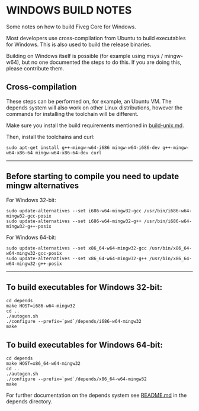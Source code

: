 WINDOWS BUILD NOTES
====================

Some notes on how to build Fiveg Core for Windows.

Most developers use cross-compilation from Ubuntu to build executables for
Windows. This is also used to build the release binaries.

Building on Windows itself is possible (for example using msys / mingw-w64),
but no one documented the steps to do this. If you are doing this, please contribute them.

Cross-compilation
-------------------

These steps can be performed on, for example, an Ubuntu VM. The depends system
will also work on other Linux distributions, however the commands for
installing the toolchain will be different.

Make sure you install the build requirements mentioned in
[build-unix.md](/doc/build-unix.md).

Then, install the toolchains and curl:

    sudo apt-get install g++-mingw-w64-i686 mingw-w64-i686-dev g++-mingw-w64-x86-64 mingw-w64-x86-64-dev curl

*******************
Before starting to compile you need to update mingw alternatives
-------------
For Windows 32-bit:

    sudo update-alternatives --set i686-w64-mingw32-gcc /usr/bin/i686-w64-mingw32-gcc-posix
    sudo update-alternatives --set i686-w64-mingw32-g++ /usr/bin/i686-w64-mingw32-g++-posix

For Windows 64-bit:

    sudo update-alternatives --set x86_64-w64-mingw32-gcc /usr/bin/x86_64-w64-mingw32-gcc-posix
    sudo update-alternatives --set x86_64-w64-mingw32-g++ /usr/bin/x86_64-w64-mingw32-g++-posix

********************

To build executables for Windows 32-bit:
------------------

    cd depends
    make HOST=i686-w64-mingw32 
    cd ..
    ./autogen.sh
    ./configure --prefix=`pwd`/depends/i686-w64-mingw32
    make

To build executables for Windows 64-bit:
------------------

    cd depends
    make HOST=x86_64-w64-mingw32
    cd ..
    ./autogen.sh
    ./configure --prefix=`pwd`/depends/x86_64-w64-mingw32
    make


For further documentation on the depends system see [README.md](../depends/README.md) in the depends directory.

